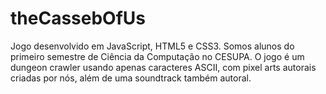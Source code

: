 # theCassebOfUs

Jogo desenvolvido em JavaScript, HTML5 e CSS3. Somos alunos do primeiro semestre de Ciência da Computação no CESUPA. O jogo é um dungeon crawler usando apenas caracteres ASCII, com pixel arts autorais criadas por nós, além de uma soundtrack também autoral.  
